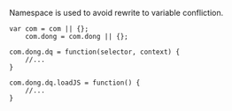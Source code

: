 Namespace is used to avoid rewrite to variable confliction.

    var com = com || {};
        com.dong = com.dong || {};
          
    com.dong.dq = function(selector, context) {
        //...
    }
      
    com.dong.dq.loadJS = function() {
        //...
    }
    
